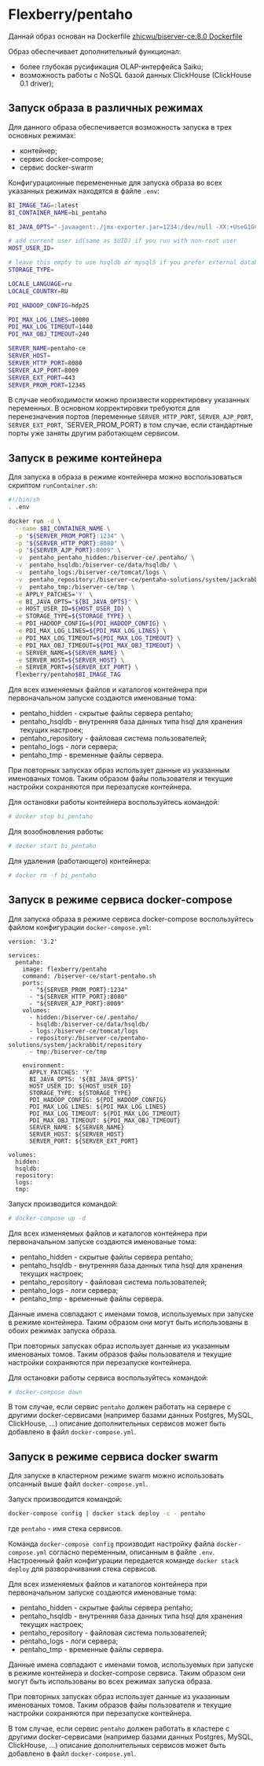 # Flexberry/pentaho

Даннай образ основан на Dockerfile  [zhicwu/biserver-ce:8.0 Dockerfile](https://hub.docker.com/r/zhicwu/biserver-ce/)

Образ обеспечивает дополнительный функционал:
- более глубокая русификация OLAP-интерфейса Saiku;
- возможность работы с NoSQL базой данных ClickHouse (ClickHouse 0.1 driver);


## Запуск образа в различных режимах

Для данного образа обеспечивается возможность запуска в трех основных режимах:
- контейнер;
- сервис docker-compose;
- сервис docker-swarm

Конфигурационные перемененные для запуска образа во всех указанных режимах находятся в файле `.env`:
```sh
BI_IMAGE_TAG=:latest
BI_CONTAINER_NAME=bi_pentaho

BI_JAVA_OPTS="-javaagent:./jmx-exporter.jar=1234:/dev/null -XX:+UseG1GC -XX:+UseStringDeduplication -Xms4096m -Xmx4096m -XX:+AlwaysPreTouch -XX:+ScavengeBeforeFullGC -XX:+DisableExplicitGC -XX:+PreserveFramePointer -Djava.security.egd=file:/dev/./urandom -Djava.awt.headless=true -Dpentaho.karaf.root.copy.dest.folder=../../tmp/osgi/karaf -Dpentaho.karaf.root.transient=false -XX:ErrorFile=../logs/jvm_error.log -verbose:gc -Xloggc:../logs/gc.log -XX:+PrintGCDetails -XX:+PrintGCTimeStamps -XX:+PrintGCDateStamps -XX:+PrintHeapAtGC -XX:+PrintAdaptiveSizePolicy -XX:+PrintStringDeduplicationStatistics -XX:+PrintTenuringDistribution -XX:+UseGCLogFileRotation -XX:NumberOfGCLogFiles=2 -XX:GCLogFileSize=64M -XX:OnOutOfMemoryError=/usr/bin/oom_killer -Dsun.rmi.dgc.client.gcInterval=3600000 -Dsun.rmi.dgc.server.gcInterval=3600000 -Dfile.encoding=utf8 -DDI_HOME=\"$DI_HOME\""

# add current user id(same as $UID) if you run with non-root user
HOST_USER_ID=

# leave this empty to use hsqldb or mysql5 if you prefer external database
STORAGE_TYPE=

LOCALE_LANGUAGE=ru
LOCALE_COUNTRY=RU

PDI_HADOOP_CONFIG=hdp25

PDI_MAX_LOG_LINES=10000
PDI_MAX_LOG_TIMEOUT=1440
PDI_MAX_OBJ_TIMEOUT=240

SERVER_NAME=pentaho-ce
SERVER_HOST=
SERVER_HTTP_PORT=8080
SERVER_AJP_PORT=8009
SERVER_EXT_PORT=443
SERVER_PROM_PORT=12345

```
В случае необходимости можно произвести корректировку указанных переменных.
В основном корректировки требуются для перенезначения портов (переменные
`SERVER_HTTP_PORT`,
`SERVER_AJP_PORT`,
`SERVER_EXT_PORT`,
`SERVER_PROM_PORT)
в том случае, если стандартные порты уже заняты другим работающем сервисом.


## Запуск в режиме контейнера

Для запуска в образа в режиме контейнера можно воспользоваться скриптом `runContainer.sh`:
```sh
#!/bin/sh
. .env

docker run -d \
  --name $BI_CONTAINER_NAME \
  -p "${SERVER_PROM_PORT}:1234" \
  -p "${SERVER_HTTP_PORT}:8080" \
  -p "${SERVER_AJP_PORT}:8009" \
  -v  pentaho_pentaho_hidden:/biserver-ce/.pentaho/ \
  -v  pentaho_hsqldb:/biserver-ce/data/hsqldb/ \
  -v  pentaho_logs:/biserver-ce/tomcat/logs \
  -v  pentaho_repository:/biserver-ce/pentaho-solutions/system/jackrabbit/repository \
  -v  pentaho_tmp:/biserver-ce/tmp \
  -e APPLY_PATCHES='Y' \
  -e BI_JAVA_OPTS="${BI_JAVA_OPTS}" \
  -e HOST_USER_ID=${HOST_USER_ID} \
  -e STORAGE_TYPE=${STORAGE_TYPE} \
  -e PDI_HADOOP_CONFIG=${PDI_HADOOP_CONFIG} \
  -e PDI_MAX_LOG_LINES=${PDI_MAX_LOG_LINES} \
  -e PDI_MAX_LOG_TIMEOUT=${PDI_MAX_LOG_TIMEOUT} \
  -e PDI_MAX_OBJ_TIMEOUT=${PDI_MAX_OBJ_TIMEOUT} \
  -e SERVER_NAME=${SERVER_NAME} \
  -e SERVER_HOST=${SERVER_HOST} \
  -e SERVER_PORT=${SERVER_EXT_PORT} \
  flexberry/pentaho$BI_IMAGE_TAG
```

Для всех изменяемых файлов и каталогов контейнера при первоначальном запуске создаются именованые тома:
- pentaho_hidden - скрытые файлы сервера pentaho;
- pentaho_hsqldb - внутренняя база данных типа  hsql для хранения текущих настроек;
- pentaho_repository - файловая система пользователей;
- pentaho_logs - логи сервера;
- pentaho_tmp - временные файлы сервера.

При повторных запусках образ использует данные из указанным именованых томов.
Таким образом файы пользователя и текущие настройки сохраняются при перезапуске контейнера.

Для остановки работы контейнера воспользуйтесь командой:
```sh
# docker stop bi_pentaho

```

Для возобновления работы:

```sh
# docker start bi_pentaho

```

Для удаления (работающего) контейнера:
```sh
# docker rm -f bi_pentaho

```


## Запуск в режиме сервиса docker-compose

Для запуска образа в режиме сервиса docker-compose воспользуйтесь файлом конфигурации `docker-compose.yml`:
```
version: '3.2'

services:
  pentaho:
    image: flexberry/pentaho
    command: /biserver-ce/start-pentaho.sh
    ports:
      - "${SERVER_PROM_PORT}:1234"
      - "${SERVER_HTTP_PORT}:8080"
      - "${SERVER_AJP_PORT}:8009"
    volumes:
      - hidden:/biserver-ce/.pentaho/
      - hsqldb:/biserver-ce/data/hsqldb/
      - logs:/biserver-ce/tomcat/logs
      - repository:/biserver-ce/pentaho-solutions/system/jackrabbit/repository
      - tmp:/biserver-ce/tmp

    environment:
      APPLY_PATCHES: 'Y'
      BI_JAVA_OPTS: '${BI_JAVA_OPTS}'
      HOST_USER_ID: ${HOST_USER_ID}
      STORAGE_TYPE: ${STORAGE_TYPE}
      PDI_HADOOP_CONFIG: ${PDI_HADOOP_CONFIG}
      PDI_MAX_LOG_LINES: ${PDI_MAX_LOG_LINES}
      PDI_MAX_LOG_TIMEOUT: ${PDI_MAX_LOG_TIMEOUT}
      PDI_MAX_OBJ_TIMEOUT: ${PDI_MAX_OBJ_TIMEOUT}
      SERVER_NAME: ${SERVER_NAME}
      SERVER_HOST: ${SERVER_HOST}
      SERVER_PORT: ${SERVER_EXT_PORT}

volumes:
  hidden:
  hsqldb:
  repository:
  logs:
  tmp:
```

Запуск производится командой:
```sh
# docker-compose up -d
```

Для всех изменяемых файлов и каталогов контейнера при первоначальном запуске создаются именованые тома:
- pentaho_hidden - скрытые файлы сервера pentaho;
- pentaho_hsqldb - внутренняя база данных типа  hsql для хранения текущих настроек;
- pentaho_repository - файловая система пользователей;
- pentaho_logs - логи сервера;
- pentaho_tmp - временные файлы сервера.

Данные имена совпадают с именами томов, используемых при запуске в режиме контейнера.
Таким образом они могут быть использованы в обоих режимах запуска образа.

При повторных запусках образ использует данные из указанным именованых томов.
Таким образов файы пользователя и текущие настройки сохраняются при перезапуске контейнера.

Для остановки работы сервиса воспользуйтесь командой:
```sh
# docker-compose down
```

В том случае, если сервис `pentaho` должен работать на сервере  с другими docker-сервисами (например базами данных Postgres, MySQL, ClickHouse, ...)
описание дополнительных сервисов может быть добавлено в файл `docker-compose.yml`.


## Запуск в режиме сервиса docker swarm

Для запуске в кластерном режиме swarm можно использовать опсанный выше файл `docker-compose.yml`.

Запуск произвоодится командой:
```sh
docker-compose config | docker stack deploy -c - pentaho
```
где `pentaho` - имя стека сервисов.

Команда `docker-compose config` производит настройку файла `docker-compose.yml` согласно переменным, описанным в файле `.env`.
Настроенный файл конфигурации передается команде `docker stack deploy` для разворачивания стека сервисов.

Для всех изменяемых файлов и каталогов контейнера при первоначальном запуске создаются именованые тома:
- pentaho_hidden - скрытые файлы сервера pentaho;
- pentaho_hsqldb - внутренняя база данных типа  hsql для хранения текущих настроек;
- pentaho_repository - файловая система пользователей;
- pentaho_logs - логи сервера;
- pentaho_tmp - временные файлы сервера.

Данные имена совпадают с именами томов, используемых при запуске в режиме контейнера и docker-compose сервиса.
Таким образом они могут быть использованы во всех режимах запуска образа.

При повторных запусках образ использует данные из указанным именованых томов.
Таким образов файы пользователя и текущие настройки сохраняются при перезапуске контейнера.

В том случае, если сервис `pentaho` должен работать в кластере  с другими docker-сервисами (например базами данных Postgres, MySQL, ClickHouse, ...)
описание дополнительных сервисов может быть добавлено в файл `docker-compose.yml`.



